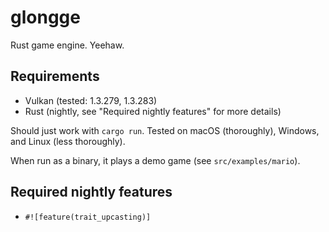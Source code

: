 # glongge
Rust game engine. Yeehaw.

## Requirements
- Vulkan (tested: 1.3.279, 1.3.283)
- Rust (nightly, see "Required nightly features" for more details)

Should just work with `cargo run`. Tested on macOS (thoroughly), Windows, and Linux (less thoroughly).

When run as a binary, it plays a demo game (see `src/examples/mario`).

## Required nightly features
- `#![feature(trait_upcasting)]`
